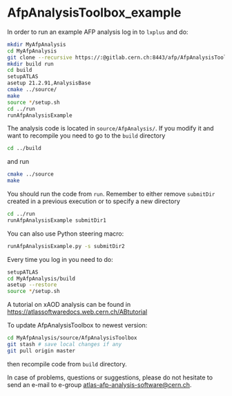 # AfpAnalysisToolbox_example

In order to run an example AFP analysis log in to `lxplus` and do:
```bash
mkdir MyAfpAnalysis
cd MyAfpAnalysis
git clone --recursive https://:@gitlab.cern.ch:8443/afp/AfpAnalysisToolbox_example.git source
mkdir build run
cd build
setupATLAS
asetup 21.2.91,AnalysisBase
cmake ../source/
make
source */setup.sh
cd ../run
runAfpAnalysisExample
```

The analysis code is located in `source/AfpAnalysis/`. If you modify it and want to recompile you need to go to the `build` directory
```bash
cd ../build
```
and run
```bash
cmake ../source
make
```

You should run the code from `run`. Remember to either remove `submitDir` created in a previous execution or to specify a new directory
```bash
cd ../run
runAfpAnalysisExample submitDir1
```
You can also use Python steering macro:
```bash
runAfpAnalysisExample.py -s submitDir2
```


Every time you log in you need to do:
```bash
setupATLAS
cd MyAfpAnalysis/build
asetup --restore
source */setup.sh
```
A tutorial on xAOD analysis can be found in https://atlassoftwaredocs.web.cern.ch/ABtutorial

To update AfpAnalysisToolbox to newest version:
```bash
cd MyAfpAnalysis/source/AfpAnalysisToolbox
git stash # save local changes if any
git pull origin master
```
then recompile code from `build` directory.

In case of problems, questions or suggestions, please do not hesitate to send an e-mail to e-group [atlas-afp-analysis-software@cern.ch](mailto:atlas-afp-analysis-software@cern.ch).
